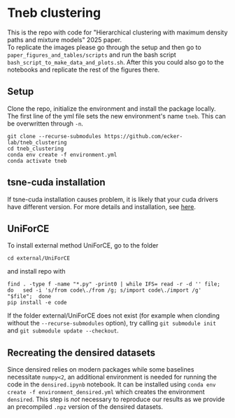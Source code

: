 # Tneb clustering
This is the repo with code for "Hierarchical clustering with maximum density paths and mixture models" 2025 paper.  
To replicate the images please go through the setup and then go to `paper_figures_and_tables/scripts` and run the bash script `bash_script_to_make_data_and_plots.sh`. After this you could also go to the notebooks and replicate the rest of the figures there.

## Setup
Clone the repo, initialize the environment and install the package locally.
The first line of the yml file sets the new environment's name `tneb`. This can be overwritten through `-n`.
```
git clone --recurse-submodules https://github.com/ecker-lab/tneb_clustering
cd tneb_clustering
conda env create -f environment.yml 
conda activate tneb 
```

## tsne-cuda installation
If tsne-cuda installation causes problem, it is likely that your cuda drivers have different version. For more details and installation, see [here](https://github.com/CannyLab/tsne-cuda/blob/main/INSTALL.md).

## UniForCE

To install external method UniForCE, go to the folder
```
cd external/UniForCE
```
and install repo with
```
find . -type f -name "*.py" -print0 | while IFS= read -r -d '' file; do   sed -i 's/from code\./from /g; s/import code\./import /g' "$file";  done
pip install -e code
```
If the folder external/UniForCE does not exist (for example when clonding without the `--recurse-submodules` option), try calling `git submodule init` and `git submodule update --checkout`.

## Recreating the densired datasets

Since densired relies on modern packages while some baselines necessitate `numpy<2`, an additional environment is needed for running the code in the `densired.ipynb` notebook. It can be installed using `conda env create -f environment_densired.yml` which creates the environment `densired`. This step is _not_ necessary to reproduce our results as we provide an precompiled `.npz` version of the densired datasets.
